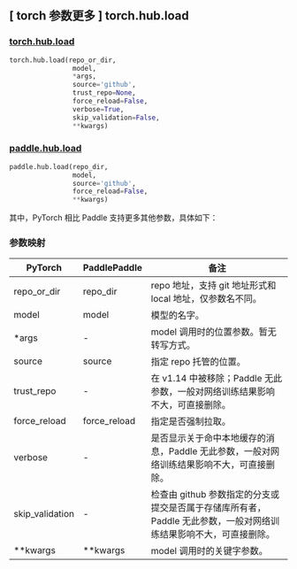 ## [ torch 参数更多 ] torch.hub.load

### [torch.hub.load](https://pytorch.org/docs/stable/hub.html?highlight=hub+load#torch.hub.load)

```python
torch.hub.load(repo_or_dir,
                model,
                *args,
                source='github',
                trust_repo=None,
                force_reload=False,
                verbose=True,
                skip_validation=False,
                **kwargs)
```

### [paddle.hub.load](https://www.paddlepaddle.org.cn/documentation/docs/zh/develop/api/paddle/hub/load_cn.html)

```python
paddle.hub.load(repo_dir,
                model,
                source='github',
                force_reload=False,
                **kwargs)
```

其中，PyTorch 相比 Paddle 支持更多其他参数，具体如下：
### 参数映射

| PyTorch       | PaddlePaddle | 备注                                                   |
| ------------- | ------------ | ------------------------------------------------------ |
| repo_or_dir   |repo_dir      |repo 地址，支持 git 地址形式和 local 地址，仅参数名不同。|
| model         | model        |模型的名字。|
| *args         | -            |model 调用时的位置参数。暂无转写方式。|
| source        |source        |指定 repo 托管的位置。|
| trust_repo    | -            |在 v1.14 中被移除；Paddle 无此参数，一般对网络训练结果影响不大，可直接删除。|
| force_reload  | force_reload |指定是否强制拉取。         |
| verbose       | -          |是否显示关于命中本地缓存的消息，Paddle 无此参数，一般对网络训练结果影响不大，可直接删除。|
| skip_validation| -            |检查由 github 参数指定的分支或提交是否属于存储库所有者，Paddle 无此参数，一般对网络训练结果影响不大，可直接删除。|
| **kwargs       | **kwargs       |model 调用时的关键字参数。|
